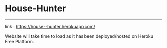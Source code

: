 # House-Hunter

---------------------------------------

link : https://house--hunter.herokuapp.com/

Website will take time to load as it has been deployed/hosted on Heroku Free Platform.